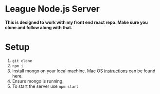 # League Node.js Server

**This is designed to work with my front end react repo. Make sure you clone and follow along with that.** 

# Setup

1. `git clone`
2. `npm i`
3. Install mongo on your local machine. Mac OS [instructions](https://docs.mongodb.com/manual/tutorial/install-mongodb-on-os-x/) can be found here.
4. Ensure mongo is running.
5. To start the server use `npm start`